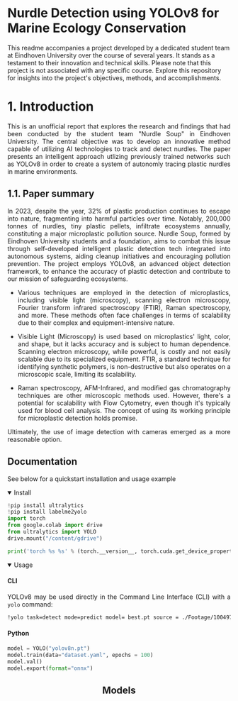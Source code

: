 # Nurdle Detection using YOLOv8 for Marine Ecology Conservation

This readme accompanies a project developed by a dedicated student team at Eindhoven University over the course of several years. It stands as a testament to their innovation and technical skills. Please note that this project is not associated with any specific course. Explore this repository for insights into the project's objectives, methods, and accomplishments.

# 1. Introduction

<div style="text-align: justify"> 
This is an unofficial report that explores the research and findings that had been conducted by the student team "Nurdle Soup" in Eindhoven University. The central objective was to develop an innovative method capable of utilizing AI technologies to track and detect nurdles. The paper presents an intelligent approach utlizing previously trained networks such as YOLOv8 in order to create a system of autonomly tracing plastic nurdles in marine environments. 
</div>

## 1.1. Paper summary

<div style="text-align: justify"> 
In 2023, despite the year, 32% of plastic production continues to escape into nature, fragmenting into harmful particles over time. Notably, 200,000 tonnes of nurdles, tiny plastic pellets, infiltrate ecosystems annually, constituting a major microplastic pollution source. Nurdle Soup, formed by Eindhoven University students and a foundation, aims to combat this issue through self-developed intelligent plastic detection tech integrated into autonomous systems, aiding cleanup initiatives and encouraging pollution prevention. The project employs YOLOv8, an advanced object detection framework, to enhance the accuracy of plastic detection and contribute to our mission of safeguarding ecosystems.


* Various techniques are employed in the detection of microplastics, including visible light (microscopy), scanning electron microscopy, Fourier transform infrared spectroscopy (FTIR), Raman spectroscopy, and more. These methods often face challenges in terms of scalability due to their complex and equipment-intensive nature.

* Visible Light (Microscopy) is used based on microplastics' light, color, and shape, but it lacks accuracy and is subject to human dependence. Scanning electron microscopy, while powerful, is costly and not easily scalable due to its specialized equipment. FTIR, a standard technique for identifying synthetic polymers, is non-destructive but also operates on a microscopic scale, limiting its scalability.

* Raman spectroscopy, AFM-Infrared, and modified gas chromatography techniques are other microscopic methods used. However, there's a potential for scalability with Flow Cytometry, even though it's typically used for blood cell analysis. The concept of using its working principle for microplastic detection holds promise.

Ultimately, the use of image detection with cameras emerged as a more reasonable option.

## Documentation

See below for a quickstart installation and usage example

<details open>
<summary>Install</summary>



```python
!pip install ultralytics
!pip install labelme2yolo
import torch
from google.colab import drive
from ultralytics import YOLO
drive.mount("/content/gdrive")

```
```python
print('torch %s %s' % (torch.__version__, torch.cuda.get_device_properties(0) if torch.cuda.is_available() else 'CPU'))

```

</details>



<details open>
<summary>Usage</summary>


#### CLI

YOLOv8 may be used directly in the Command Line Interface (CLI) with a `yolo` command:

```bash
!yolo task=detect mode=predict model= best.pt source = ./Footage/10049782_20170313_RCC.PNG save = True
```

#### Python


```python
model = YOLO("yolov8n.pt")
model.train(data="dataset.yaml", epochs = 100)
model.val()
model.export(format="onnx")
```

</details>

## <div align="center">Models</div>


